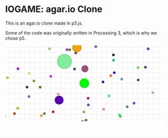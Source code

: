 # IOGAME: agar.io Clone

This is an agar.io clone made in p5.js.

Some of the code was originally written in Processing 3, which is why we chose p5.

![demo image](demo.png)

